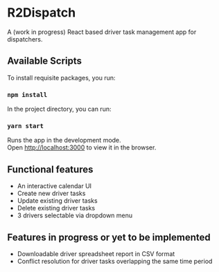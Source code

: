 # R2Dispatch

A (work in progress) React based driver task management app for dispatchers.

## Available Scripts

To install requisite packages, you run:

### `npm install`

In the project directory, you can run:

### `yarn start`

Runs the app in the development mode.<br />
Open [http://localhost:3000](http://localhost:3000) to view it in the browser.

## Functional features

- An interactive calendar UI
- Create new driver tasks
- Update existing driver tasks
- Delete existing driver tasks
- 3 drivers selectable via dropdown menu

## Features in progress or yet to be implemented

- Downloadable driver spreadsheet report in CSV format
- Conflict resolution for driver tasks overlapping the same time period

